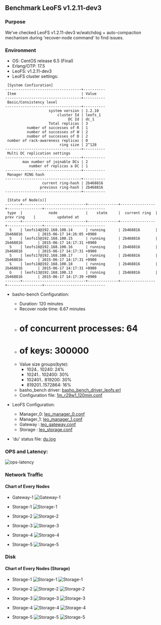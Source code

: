 ## Benchmark LeoFS v1.2.11-dev3

### Purpose
We've checked LeoFS v1.2.11-dev3 w/watchdog + auto-compaction mechanism during 'recover-node command' to find issues.

### Environment

* OS: CentOS release 6.5 (Final)
* Erlang/OTP: 17.5
* LeoFS: v1.2.11-dev3
* LeoFS cluster settings:

```
 [System Confiuration]
-----------------------------------+----------
 Item                              | Value    
-----------------------------------+----------
 Basic/Consistency level
-----------------------------------+----------
                    system version | 1.2.10
                        cluster Id | leofs_1
                             DC Id | dc_1
                    Total replicas | 3
          number of successes of R | 1
          number of successes of W | 2
          number of successes of D | 2
 number of rack-awareness replicas | 0
                         ring size | 2^128
-----------------------------------+----------
 Multi DC replication settings
-----------------------------------+----------
        max number of joinable DCs | 2
           number of replicas a DC | 1
-----------------------------------+----------
 Manager RING hash
-----------------------------------+----------
                 current ring-hash | 2b468816
                previous ring-hash | 2b468816
-----------------------------------+----------

 [State of Node(s)]
-------+-----------------------------+--------------+----------------+----------------+----------------------------
 type  |            node             |    state     |  current ring  |   prev ring    |          updated at         
-------+-----------------------------+--------------+----------------+----------------+----------------------------
  S    | leofs14@192.168.100.14      | running      | 2b468816       | 2b468816       | 2015-06-17 14:26:05 +0900
  S    | leofs15@192.168.100.15      | running      | 2b468816       | 2b468816       | 2015-06-17 14:17:31 +0900
  S    | leofs16@192.168.100.16      | running      | 2b468816       | 2b468816       | 2015-06-17 14:17:31 +0900
  S    | leofs17@192.168.100.17      | running      | 2b468816       | 2b468816       | 2015-06-17 14:17:31 +0900
  S    | leofs18@192.168.100.18      | running      | 2b468816       | 2b468816       | 2015-06-17 14:17:31 +0900
  G    | leofs13@192.168.100.13      | running      | 2b468816       | 2b468816       | 2015-06-17 14:17:39 +0900
-------+-----------------------------+--------------+----------------+----------------+----------------------------

```

* basho-bench Configuration:
    * Duration: 120 minutes
    * Recover node time: 6.67 minutes
    * # of concurrent processes: 64
    * # of keys: 300000
    * Value size groups(byte):
        *   1024..  10240: 24%
        *  10241.. 102400: 30%
        * 102401.. 819200: 30%
        * 819201..1572864: 16%
    * basho_bench driver: [basho_bench_driver_leofs.erl](https://github.com/leo-project/leofs/blob/develop/test/src/basho_bench_driver_leofs.erl)
    * Configuration file: [1m_r29w1_120min.conf](20150617_142632/1m_r29w1_120min.conf)

* LeoFS Configuration:
    * Manager_0: [leo_manager_0.conf](conf/leo_manager_0.conf)
    * Manager_1: [leo_manager_1.conf](conf/leo_manager_1.conf)
    * Gateway  : [leo_gateway.conf](conf/leo_gateway.conf)
    * Storage  : [leo_storage.conf](conf/leo_storage.conf)

* 'du' status file: [du.log](du.log)

### OPS and Latency:

![ops-latency](20150617_142632/summary.png)

### Network Traffic
#### Chart of Every Nodes

* Gateway-1
![Gateway-1](leofs13_20150617_142631/sar_1_20150617_142631_p1p1-if1.png)

* Storage-1
![Storage-1](leofs14_20150617_142631/sar_3_20150617_142631_p1p1-if1.png)

* Storage-2
![Storage-2](leofs15_20150617_142631/sar_3_20150617_142631_p1p1-if1.png)

* Storage-3
![Storage-3](leofs16_20150617_142631/sar_3_20150617_142631_p1p1-if1.png)

* Storage-4
![Storage-4](leofs17_20150617_142631/sar_3_20150617_142631_p1p1-if1.png)

* Storage-5
![Storage-5](leofs18_20150617_142631/sar_2_20150617_142631_p1p1-if1.png)


### Disk
#### Chart of Every Nodes (Storage)

* Storage-1
![Storage-1](leofs14_20150617_142631/sar_3_20150617_142631_dev8-16-t1.png)
![Storage-1](leofs14_20150617_142631/sar_3_20150617_142631_dev8-16-t2.png)

* Storage-2
![Storage-2](leofs15_20150617_142631/sar_3_20150617_142631_dev8-16-t1.png)
![Storage-2](leofs15_20150617_142631/sar_3_20150617_142631_dev8-16-t2.png)

* Storage-3
![Storage-3](leofs16_20150617_142631/sar_3_20150617_142631_dev8-16-t1.png)
![Storage-3](leofs16_20150617_142631/sar_3_20150617_142631_dev8-16-t2.png)

* Storage-4
![Storage-4](leofs17_20150617_142631/sar_3_20150617_142631_dev8-16-t1.png)
![Storage-4](leofs17_20150617_142631/sar_3_20150617_142631_dev8-16-t2.png)

* Storage-5
![Storage-5](leofs18_20150617_142631/sar_2_20150617_142631_dev8-16-t1.png)
![Storage-5](leofs18_20150617_142631/sar_2_20150617_142631_dev8-16-t2.png)

